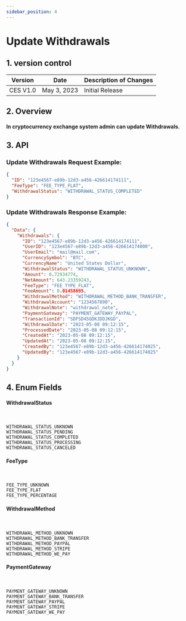 ```yaml
---
sidebar_position: 4
---
```


# Update Withdrawals

## 1. version control

| Version  | Date        | Description of Changes |
| -------- | ----------- | ---------------------- |
| CES V1.0 | May 3, 2023 | Initial Release        |

## 2. Overview

#### In cryptocurrency exchange system admin can update Withdrawals.

## 3. API

### Update Withdrawals Request Example:

```json
{
  "ID": "123e4567-e89b-12d3-a456-426614174111",
  "FeeType": "FEE_TYPE_FLAT",
  "WithdrawalStatus": "WITHDRAWAL_STATUS_COMPLETED"
}
```

### Update Withdrawals Response Example:

```json
{
  "Data": {
    "Withdrawals": {
      "ID": "123e4567-e89b-12d3-a456-426614174111",
      "UserID": "123e4567-e89b-12d3-a456-426614174000",
      "UserEmail": "mail@mail.com",
      "CurrencySymbol": "BTC",
      "CurrencyName": "United States Dollar",
      "WithdrawalStatus": "WITHDRAWAL_STATUS_UNKNOWN",
      "Amount": 0.72934774,
      "NetAmount": 643.23359243,
      "FeeType": "FEE_TYPE_FLAT",
      "FeeAmount": 0.01458695,
      "WithdrawalMethod": "WITHDRAWAL_METHOD_BANK_TRANSFER",
      "WithdrawalAccount": "1234567890",
      "WithdrawalNote": "withdrawal_note",
      "PaymentGateway": "PAYMENT_GATEWAY_PAYPAL",
      "TransactionId": "SDFSD45GDKJDDJKGD",
      "WithdrawalDate": "2023-05-08 09:12:15",
      "ProcessedDate": "2023-05-08 09:12:15",
      "CreatedAt": "2023-05-08 09:12:15",
      "UpdatedAt": "2023-05-08 09:12:15",
      "CreatedBy": "123e4567-e89b-12d3-a456-426614174025",
      "UpdatedBy": "123e4567-e89b-12d3-a456-426614174025"
    }
  }
}
```

## 4. Enum Fields

#### **WithdrawalStatus**

&nbsp;

    WITHDRAWAL_STATUS_UNKNOWN
    WITHDRAWAL_STATUS_PENDING
    WITHDRAWAL_STATUS_COMPLETED
    WITHDRAWAL_STATUS_PROCESSING
    WITHDRAWAL_STATUS_CANCELED

#### **FeeType**

&nbsp;

    FEE_TYPE_UNKNOWN
    FEE_TYPE_FLAT
    FEE_TYPE_PERCENTAGE

#### **WithdrawalMethod**

&nbsp;

    WITHDRAWAL_METHOD_UNKNOWN
    WITHDRAWAL_METHOD_BANK_TRANSFER
    WITHDRAWAL_METHOD_PAYPAL
    WITHDRAWAL_METHOD_STRIPE
    WITHDRAWAL_METHOD_WE_PAY

#### **PaymentGateway**

&nbsp;

    PAYMENT_GATEWAY_UNKNOWN
    PAYMENT_GATEWAY_BANK_TRANSFER
    PAYMENT_GATEWAY_PAYPAL
    PAYMENT_GATEWAY_STRIPE
    PAYMENT_GATEWAY_WE_PAY
